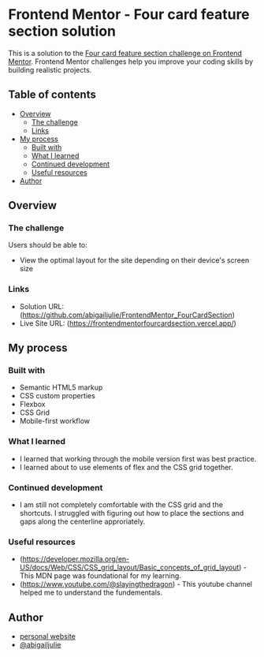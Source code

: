 # Frontend Mentor - Four card feature section solution

This is a solution to the [Four card feature section challenge on Frontend Mentor](https://www.frontendmentor.io/challenges/four-card-feature-section-weK1eFYK). Frontend Mentor challenges help you improve your coding skills by building realistic projects. 

## Table of contents

- [Overview](#overview)
  - [The challenge](#the-challenge)
  - [Links](#links)
- [My process](#my-process)
  - [Built with](#built-with)
  - [What I learned](#what-i-learned)
  - [Continued development](#continued-development)
  - [Useful resources](#useful-resources)
- [Author](#author)

## Overview

### The challenge

Users should be able to:

- View the optimal layout for the site depending on their device's screen size

### Links

- Solution URL: (https://github.com/abigailjulie/FrontendMentor_FourCardSection)
- Live Site URL: (https://frontendmentorfourcardsection.vercel.app/)

## My process

### Built with

- Semantic HTML5 markup
- CSS custom properties
- Flexbox
- CSS Grid
- Mobile-first workflow

### What I learned

- I learned that working through the mobile version first was best practice. 
- I learned about to use elements of flex and the CSS grid together.

### Continued development

- I am still not completely comfortable with the CSS grid and the shortcuts. I struggled with figuring out how to place the sections and gaps along the centerline approriately. 

### Useful resources
 
- (https://developer.mozilla.org/en-US/docs/Web/CSS/CSS_grid_layout/Basic_concepts_of_grid_layout) - This MDN page was foundational for my learning.
- (https://www.youtube.com/@slayingthedragon) - This youtube channel helped me to understand the fundementals.

## Author

- [personal website](https://www.abigaildesigns.org)
- [@abigailjulie](https://www.frontendmentor.io/profile/abigailjulie)